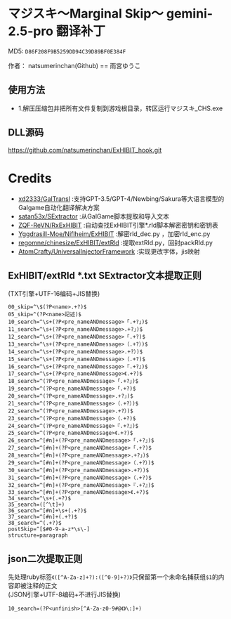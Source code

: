 # マジスキ～Marginal Skip～ gemini-2.5-pro 翻译补丁

MD5: `D86F208F9B5259DD94C39D89BF0E384F`

作者： natsumerinchan(Github) == 雨宮ゆうこ

## 使用方法
- 1.解压压缩包并把所有文件复制到游戏根目录，转区运行マジスキ_CHS.exe

## DLL源码

https://github.com/natsumerinchan/ExHIBIT_hook.git

# Credits

- [xd2333/GalTransl](https://github.com/xd2333/GalTransl.git) :支持GPT-3.5/GPT-4/Newbing/Sakura等大语言模型的Galgame自动化翻译解决方案
- [satan53x/SExtractor](https://github.com/satan53x/SExtractor.git) :从GalGame脚本提取和导入文本
- [ZQF-ReVN/RxExHIBIT](https://github.com/ZQF-ReVN/RxExHIBIT) :自动查找ExHIBIT引擎*.rld脚本解密密钥和密钥表
- [Yggdrasill-Moe/Niflheim/ExHIBIT](https://github.com/Yggdrasill-Moe/Niflheim/tree/master/ExHIBIT) :解密rld_dec.py ，加密rld_enc.py
- [regomne/chinesize/ExHIBIT/extRld](https://github.com/regomne/chinesize/tree/master/ExHIBIT/extRld) :提取extRld.py，回封packRld.py
- [AtomCrafty/UniversalInjectorFramework](https://github.com/AtomCrafty/UniversalInjectorFramework.git) :实现更改字体，jis映射

## ExHIBIT/extRld *.txt SExtractor文本提取正则
(TXT引擎+UTF-16编码+JIS替换)
```
00_skip=^\$(?P<name>.+?)$
05_skip=^(?P<name>記述)$
10_search=^\s+(?P<pre_nameANDmessage>「.+?」)$
11_search=^\s+(?P<pre_nameANDmessage>.+?」)$
12_search=^\s+(?P<pre_nameANDmessage>「.+?)$
13_search=^\s+(?P<pre_nameANDmessage>（.+?）)$
14_search=^\s+(?P<pre_nameANDmessage>.+?）)$
15_search=^\s+(?P<pre_nameANDmessage>（.+?)$
16_search=^\s+(?P<pre_nameANDmessage>『.+?』)$
17_search=^\s+(?P<pre_nameANDmessage>《.+?)$
18_search=^(?P<pre_nameANDmessage>「.+?」)$
19_search=^(?P<pre_nameANDmessage>「.+?)$
20_search=^(?P<pre_nameANDmessage>.+?」)$
21_search=^(?P<pre_nameANDmessage>（.+?）)$
22_search=^(?P<pre_nameANDmessage>.+?）)$
23_search=^(?P<pre_nameANDmessage>（.+?)$
24_search=^(?P<pre_nameANDmessage>『.+?』)$
25_search=^(?P<pre_nameANDmessage>《.+?)$
26_search=^[#n]+(?P<pre_nameANDmessage>「.+?」)$
27_search=^[#n]+(?P<pre_nameANDmessage>「.+?)$
28_search=^[#n]+(?P<pre_nameANDmessage>.+?」)$
29_search=^[#n]+(?P<pre_nameANDmessage>（.+?）)$
30_search=^[#n]+(?P<pre_nameANDmessage>.+?）)$
31_search=^[#n]+(?P<pre_nameANDmessage>（.+?)$
32_search=^[#n]+(?P<pre_nameANDmessage>『.+?』)$
33_search=^[#n]+(?P<pre_nameANDmessage>《.+?)$
34_search=^\s+(.+?)$
35_search=([^\t]+)
36_search=^[#n]+\s+(.+?)$
37_search=^[#n]+(.+?)$
38_search=^(.+?)$
postSkip=^[$#0-9-a-z*\s\-]
structure=paragraph
```

## json二次提取正则
先处理ruby标签`《([^A-Za-z]+?):([^0-9]+?)》`只保留第一个未命名捕获组`$1`的内容即被注释的正文<br>
(JSON引擎+UTF-8编码+不进行JIS替换)
```
10_search=(?P<unfinish>[^A-Za-z0-9#@《》\:]+)
```
